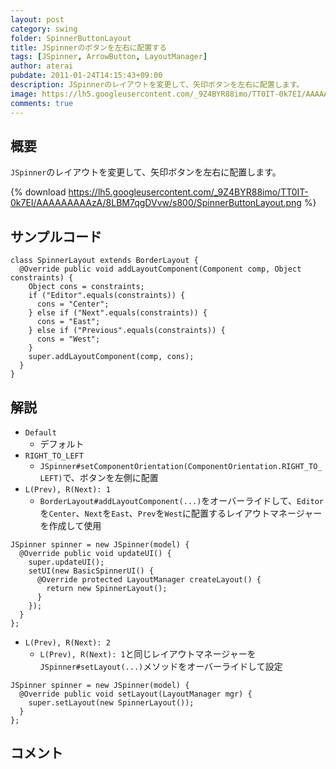 ```yaml
---
layout: post
category: swing
folder: SpinnerButtonLayout
title: JSpinnerのボタンを左右に配置する
tags: [JSpinner, ArrowButton, LayoutManager]
author: aterai
pubdate: 2011-01-24T14:15:43+09:00
description: JSpinnerのレイアウトを変更して、矢印ボタンを左右に配置します。
image: https://lh5.googleusercontent.com/_9Z4BYR88imo/TT0IT-0k7EI/AAAAAAAAAzA/8LBM7qgDVvw/s800/SpinnerButtonLayout.png
comments: true
---
```

## 概要
`JSpinner`のレイアウトを変更して、矢印ボタンを左右に配置します。

{% download https://lh5.googleusercontent.com/_9Z4BYR88imo/TT0IT-0k7EI/AAAAAAAAAzA/8LBM7qgDVvw/s800/SpinnerButtonLayout.png %}

## サンプルコード
<pre class="prettyprint"><code>class SpinnerLayout extends BorderLayout {
  @Override public void addLayoutComponent(Component comp, Object constraints) {
    Object cons = constraints;
    if ("Editor".equals(constraints)) {
      cons = "Center";
    } else if ("Next".equals(constraints)) {
      cons = "East";
    } else if ("Previous".equals(constraints)) {
      cons = "West";
    }
    super.addLayoutComponent(comp, cons);
  }
}
</code></pre>

## 解説
- `Default`
    - デフォルト
- `RIGHT_TO_LEFT`
    - `JSpinner#setComponentOrientation(ComponentOrientation.RIGHT_TO_LEFT)`で、ボタンを左側に配置
- `L(Prev), R(Next): 1`
    - `BorderLayout#addLayoutComponent(...)`をオーバーライドして、`Editor`を`Center`、`Next`を`East`、`Prev`を`West`に配置するレイアウトマネージャーを作成して使用

<!-- dummy comment line for breaking list -->

<pre class="prettyprint"><code>JSpinner spinner = new JSpinner(model) {
  @Override public void updateUI() {
    super.updateUI();
    setUI(new BasicSpinnerUI() {
      @Override protected LayoutManager createLayout() {
        return new SpinnerLayout();
      }
    });
  }
};
</code></pre>

- `L(Prev), R(Next): 2`
    - `L(Prev), R(Next): 1`と同じレイアウトマネージャーを`JSpinner#setLayout(...)`メソッドをオーバーライドして設定

<!-- dummy comment line for breaking list -->

<pre class="prettyprint"><code>JSpinner spinner = new JSpinner(model) {
  @Override public void setLayout(LayoutManager mgr) {
    super.setLayout(new SpinnerLayout());
  }
};
</code></pre>

## コメント
